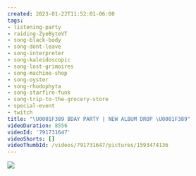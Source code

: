 ```yaml
---
created: 2023-01-22T11:52:01-06:00
tags:
- listening-party
- raiding-ZyeByteVT
- song-black-body
- song-dont-leave
- song-interpreter
- song-kaleidoscopic
- song-lost-grimoires
- song-machine-shop
- song-oyster
- song-rhodophyta
- song-starfire-funk
- song-trip-to-the-grocery-store
- special-event
- twitch
title: "\U0001F389 BDAY PARTY | NEW ALBUM DROP \U0001F389"
videoDuration: 8556
videoId: '791731647'
videoShorts: []
videoThumbId: /videos/791731647/pictures/1593474136
---
```


![](20230122175201.jpg)
